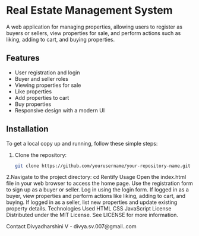 # Real Estate Management System

A web application for managing properties, allowing users to register as buyers or sellers, view properties for sale, and perform actions such as liking, adding to cart, and buying properties. 

## Features

- User registration and login
- Buyer and seller roles
- Viewing properties for sale
- Like properties
- Add properties to cart
- Buy properties
- Responsive design with a modern UI

## Installation

To get a local copy up and running, follow these simple steps:

1. Clone the repository:
   ```bash
   git clone https://github.com/yourusername/your-repository-name.git
2.Navigate to the project directory:
cd Rentify
Usage
Open the index.html file in your web browser to access the home page.
Use the registration form to sign up as a buyer or seller.
Log in using the login form.
If logged in as a buyer, view properties and perform actions like liking, adding to cart, and buying.
If logged in as a seller, list new properties and update existing property details.
Technologies Used
HTML
CSS
JavaScript
License
Distributed under the MIT License. See LICENSE for more information.

Contact
Divyadharshini V - divya.sv.007@gmail..com
